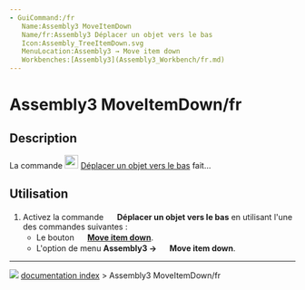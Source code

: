 ```yaml
---
- GuiCommand:/fr
   Name:Assembly3 MoveItemDown
   Name/fr:Assembly3 Déplacer un objet vers le bas
   Icon:Assembly_TreeItemDown.svg‎‎
   MenuLocation:Assembly3 → Move item down
   Workbenches:[Assembly3](Assembly3_Workbench/fr.md)
---
```


# Assembly3 MoveItemDown/fr

## Description

La commande <img alt="" src=images/Assembly_TreeItemDown.svg  style="width:24px;"> [Déplacer un objet vers le bas](Assembly3_MoveItemDown/fr.md) fait\...

## Utilisation

1.  Activez la commande <img alt="" src=images/Assembly_TreeItemDown.svg  style="width:16px;"> **Déplacer un objet vers le bas** en utilisant l\'une des commandes suivantes :
    -   Le bouton **<img src="images/Assembly_TreeItemDown.svg" width=16px> [Move item down](Assembly3_MoveItemDown/fr.md)**.
    -   L\'option de menu **Assembly3 → <img src="images/Assembly_TreeItemDown.svg" width=16px> Move item down**.



---
![](images/Right_arrow.png) [documentation index](../README.md) > Assembly3 MoveItemDown/fr
